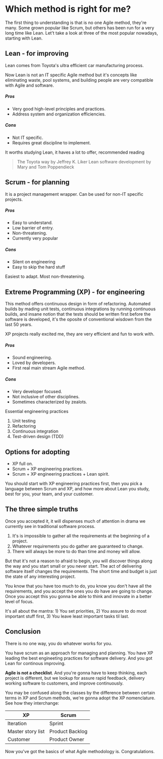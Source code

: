 # Which method is right for me?
The first thing to understanding is that is no one Agile method, they're many. Some grown popular like Scrum, but others has been run for a very long time like Lean. Let't take a look at three of the most popular nowadays, starting with Lean.

## Lean - for improving
Lean comes from Toyota's ultra efficient car manufacturing process.

Now Lean is not an IT specific Agile method but it's concepts like eliminating waste, pool systems, and building people are very compatible with Agile and software.

##### Pros
* Very good high-level principles and practices.
* Address system and organization efficiencies.

##### Cons
* Not IT specific.
* Requires great discipline to implement.

It worths studying Lean, it haves a lot to offer, recommended reading
> The Toyota way by Jeffrey K. Liker
> Lean software development by Mary and Tom Poppendieck

## Scrum - for planning
It is a project management wrapper. Can be used for non-IT specific projects.

##### Pros
* Easy to understand.
* Low barrier of entry.
* Non-threatening.
* Currently very popular

##### Cons
* Silent on engineering
* Easy to skip the hard stuff

Easiest to adapt. Most non-threatening.

## Extreme Programming (XP) - for engineering

This method offers continuous design in form of refactoring.
Automated builds by mading unit tests, continuous integrations by running continuous builds, and insane notion that the tests should be written first before the software is developed, it's the oposite of conventional wisdown from the last 50 years.

XP projects really excited me, they are very efficient and fun to work with.

##### Pros
* Sound engineering.
* Loved by developers.
* First real main stream Agile method.

##### Cons
* Very developer focused.
* Not inclusive of other disciplines.
* Sometimes characterized by zealots.

Essential engineering practices
1. Unit testing
2. Refactoring
3. Continuous integration
4. Test-driven design (TDD)

## Options for adopting
* XP full on.
* Scrum + XP engineering practices.
* Scrum + XP engineering practices + Lean spirit.

You should start with XP engineering practices first, then you pick a language between Scrum and XP, and how more about Lean you study, best for you, your team, and your customer.

## The three simple truths
Once you accepted it, it will dispenses much of attention in drama we currently see in traditional software process.

1. It's is impossible to gather all the requirements at the beginning of a project.
2. Whatever requirements you do gather are guaranteed to change.
3. There will always be more to do than time and money will allow.

But that it's not a reason to afraid to begin, you will discover things along the way and you start small or you never start. The act of delivering software itself changes the requirements. The short time and budget is just the state of any interesting project.

You know that you have too much to do, you know you don't have all the requirements, and you accept the ones you do have are going to change. Once you accept this you gonna be able to think and innovate in a better level of focus.

It's all about the mantra: 1) You set priorities, 2) You assure to do most important stuff first, 3) You leave least important tasks til last.

## Conclusion
There is no one way, you do whatever works for you. 

You have scrum as an approach for managing and planning. You have XP leading the best engineeting practices for software delivery. And you got Lean for continous improving.

__Agile is not a checklist__. And you're gonna have to keep thinking, each project is different, but we lookup for assure rapid feedback, delivery working software to customers, and improve continuously.

You may be confused along the classes by the difference between certain terms in XP and Scrum methods, we're gonna adopt the XP nomenclature. See how they interchange:

XP  | Scrum
----------- | -----------
Iteration  |  Sprint
Master story list  |  Product Backlog
Customer  |  Product Owner

Now you've got the basics of what Agile methodology is. Congratulations.
